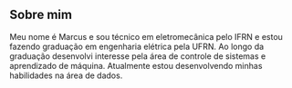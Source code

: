 ## Sobre mim
Meu nome é Marcus e sou técnico em eletromecânica pelo IFRN e estou fazendo graduação em engenharia elétrica pela UFRN. Ao longo da graduação desenvolvi interesse pela área de controle de sistemas e aprendizado de máquina. Atualmente estou desenvolvendo minhas habilidades na área de dados.
